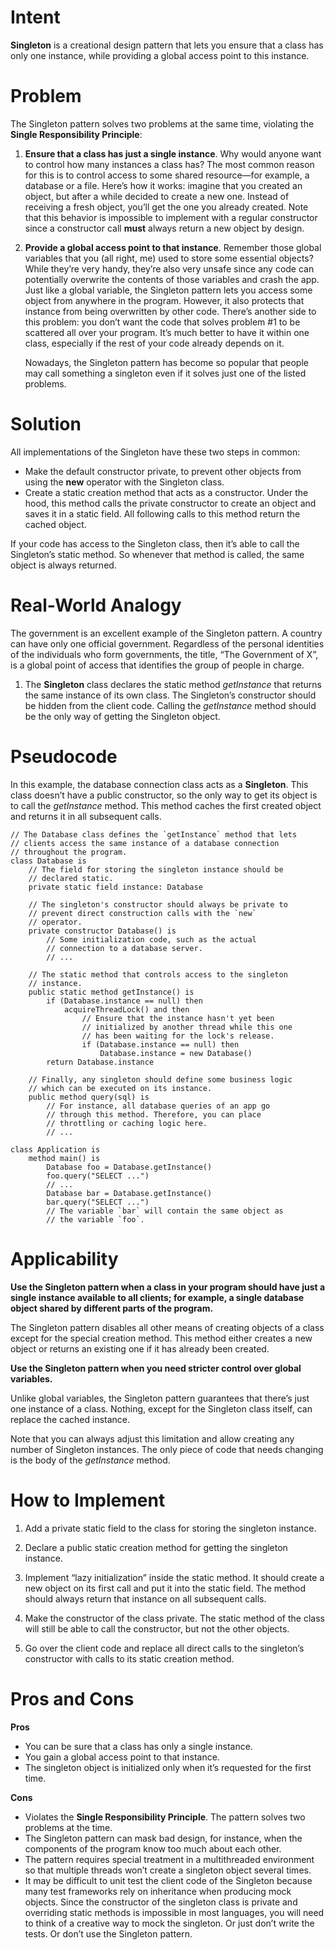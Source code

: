 # Intent
**Singleton** is a creational design pattern that lets you ensure that a class has only one instance, while providing a global access point to this instance.
<center><src="https://refactoring.guru/images/patterns/content/singleton/singleton-2x.png"></center>

# Problem
The Singleton pattern solves two problems at the same time, violating the **Single Responsibility Principle**:

1. **Ensure that a class has just a single instance**. Why would anyone want to control how many instances a class has? The most common reason for this is to control access to some shared 
   resource—for example, a database or a file.
   Here’s how it works: imagine that you created an object, but after a while decided to create a new one. Instead of receiving a fresh object, you’ll get the one you already created.
   Note that this behavior is impossible to implement with a regular constructor since a constructor call **must** always return a new object by design.
   <center><src="https://refactoring.guru/images/patterns/content/singleton/singleton-comic-1-en-2x.png"></center>

2. **Provide a global access point to that instance**. Remember those global variables that you (all right, me) used to store some essential objects? While they’re very handy, they’re also 
   very unsafe since any code can potentially overwrite the contents of those variables and crash the app.
   Just like a global variable, the Singleton pattern lets you access some object from anywhere in the program. However, it also protects that instance from being overwritten by other code.
   There’s another side to this problem: you don’t want the code that solves problem #1 to be scattered all over your program. It’s much better to have it within one class, especially if the rest of your code already depends on it.

   Nowadays, the Singleton pattern has become so popular that people may call something a singleton even if it solves just one of the listed problems.

# Solution
All implementations of the Singleton have these two steps in common:

* Make the default constructor private, to prevent other objects from using the **new** operator with the Singleton class.
* Create a static creation method that acts as a constructor. Under the hood, this method calls the private constructor to create an object and saves it in a static field. All following 
  calls to this method return the cached object.

If your code has access to the Singleton class, then it’s able to call the Singleton’s static method. So whenever that method is called, the same object is always returned.

# Real-World Analogy
The government is an excellent example of the Singleton pattern. A country can have only one official government. Regardless of the personal identities of the individuals who form governments, the title, “The Government of X”, is a global point of access that identifies the group of people in charge.
<center><src="https://refactoring.guru/images/patterns/diagrams/singleton/structure-en-2x.png"></center>

1. The **Singleton** class declares the static method *getInstance* that returns the same instance of its own class.
   The Singleton’s constructor should be hidden from the client code. Calling the *getInstance* method should be the only way of getting the Singleton object.

# Pseudocode
In this example, the database connection class acts as a **Singleton**. This class doesn’t have a public constructor, so the only way to get its object is to call the *getInstance* method. This method caches the first created object and returns it in all subsequent calls.
```
// The Database class defines the `getInstance` method that lets
// clients access the same instance of a database connection
// throughout the program.
class Database is
    // The field for storing the singleton instance should be
    // declared static.
    private static field instance: Database

    // The singleton's constructor should always be private to
    // prevent direct construction calls with the `new`
    // operator.
    private constructor Database() is
        // Some initialization code, such as the actual
        // connection to a database server.
        // ...

    // The static method that controls access to the singleton
    // instance.
    public static method getInstance() is
        if (Database.instance == null) then
            acquireThreadLock() and then
                // Ensure that the instance hasn't yet been
                // initialized by another thread while this one
                // has been waiting for the lock's release.
                if (Database.instance == null) then
                    Database.instance = new Database()
        return Database.instance

    // Finally, any singleton should define some business logic
    // which can be executed on its instance.
    public method query(sql) is
        // For instance, all database queries of an app go
        // through this method. Therefore, you can place
        // throttling or caching logic here.
        // ...

class Application is
    method main() is
        Database foo = Database.getInstance()
        foo.query("SELECT ...")
        // ...
        Database bar = Database.getInstance()
        bar.query("SELECT ...")
        // The variable `bar` will contain the same object as
        // the variable `foo`.
```

# Applicability
**Use the Singleton pattern when a class in your program should have just a single instance available to all clients; for example, a single database object shared by different parts of the program.**

 The Singleton pattern disables all other means of creating objects of a class except for the special creation method. This method either creates a new object or returns an existing one if it has already been created.

**Use the Singleton pattern when you need stricter control over global variables.**

 Unlike global variables, the Singleton pattern guarantees that there’s just one instance of a class. Nothing, except for the Singleton class itself, can replace the cached instance.

 Note that you can always adjust this limitation and allow creating any number of Singleton instances. The only piece of code that needs changing is the body of the *getInstance* method.

# How to Implement
1. Add a private static field to the class for storing the singleton instance.

2. Declare a public static creation method for getting the singleton instance.

3. Implement “lazy initialization” inside the static method. It should create a new object on its first call and put it into the static field. The method should always return that instance 
   on all subsequent calls.

4. Make the constructor of the class private. The static method of the class will still be able to call the constructor, but not the other objects.

5. Go over the client code and replace all direct calls to the singleton’s constructor with calls to its static creation method.

# Pros and Cons
**Pros**
* You can be sure that a class has only a single instance.
* You gain a global access point to that instance.
* The singleton object is initialized only when it’s requested for the first time.

**Cons**
* Violates the **Single Responsibility Principle**. The pattern solves two problems at the time.
* The Singleton pattern can mask bad design, for instance, when the components of the program know too much about each other.
* The pattern requires special treatment in a multithreaded environment so that multiple threads won’t create a singleton object several times.
* It may be difficult to unit test the client code of the Singleton because many test frameworks rely on inheritance when producing mock objects. Since the constructor of the singleton 
  class is private and overriding static methods is impossible in most languages, you will need to think of a creative way to mock the singleton. Or just don’t write the tests. Or don’t use the Singleton pattern.